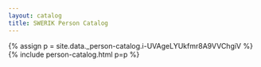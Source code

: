 ```yaml
---
layout: catalog
title: SWERIK Person Catalog
---
```

{% assign p = site.data._person-catalog.i-UVAgeLYUkfmr8A9VVChgiV %}
{% include person-catalog.html p=p %}

